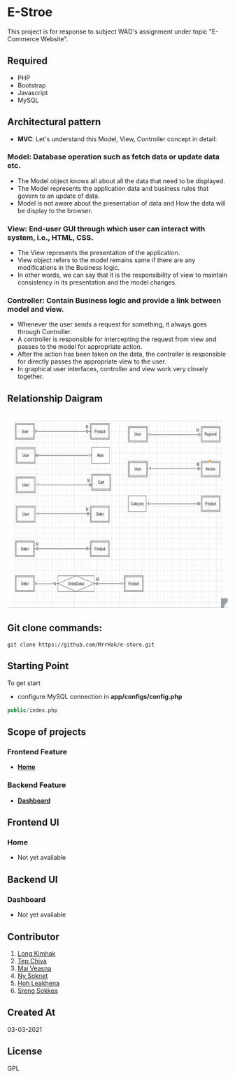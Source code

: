 # E-Stroe

This project is for response to subject WAD's assignment under topic "E-Commerce Website".

## Required
- PHP
- Bootstrap
- Javascript
- MySQL

## Architectural pattern
- **MVC**: Let's understand this Model, View, Controller concept in detail:

### Model: Database operation such as fetch data or update data etc.
- The Model object knows all about all the data that need to be displayed.
- The Model represents the application data and business rules that govern to an update of data.
- Model is not aware about the presentation of data and How the data will be display to the browser.
### View: End-user GUI through which user can interact with system, i.e., HTML, CSS.
- The View represents the presentation of the application.
- View object refers to the model remains same if there are any modifications in the Business logic.
- In other words, we can say that it is the responsibility of view to maintain consistency in its presentation and the model changes.
### Controller: Contain Business logic and provide a link between model and view.
- Whenever the user sends a request for something, it always goes through Controller.
- A controller is responsible for intercepting the request from view and passes to the model for appropriate action.
- After the action has been taken on the data, the controller is responsible for directly passes the appropriate view to the user.
- In graphical user interfaces, controller and view work very closely together.

## Relationship Daigram
<img height="450px" src="public/screenshots/relationship-daigram.jpg">

## Git clone commands:
```
git clone https://github.com/MrrHak/e-store.git
```

## Starting Point

To get start
- configure MySQL connection in **app/configs/config.php**

```php
public/index.php
```

## Scope of projects

### Frontend Feature
- **[Home](#home)**
### Backend Feature
- **[Dashboard](#dashboard)**

## Frontend UI
### Home
- Not yet available

## Backend UI
### Dashboard
- Not yet available

## Contributor
1. [Long Kimhak](http://www.mrrhak.com)
2. [Tep Chiva](#)
3. [Mai Veasna](#)
4. [Ny Soknet](#)
5. [Hoh Leakhena](#)
6. [Sreng Sokkea](#)

## Created At
03-03-2021

## License
GPL
